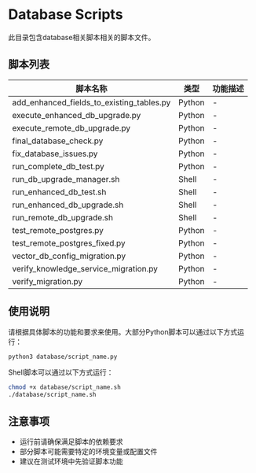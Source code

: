 # Database Scripts

此目录包含database相关脚本相关的脚本文件。

## 脚本列表

| 脚本名称 | 类型 | 功能描述 |
|---------|------|----------|
| add_enhanced_fields_to_existing_tables.py | Python | - |
| execute_enhanced_db_upgrade.py | Python | - |
| execute_remote_db_upgrade.py | Python | - |
| final_database_check.py | Python | - |
| fix_database_issues.py | Python | - |
| run_complete_db_test.py | Python | - |
| run_db_upgrade_manager.sh | Shell | - |
| run_enhanced_db_test.sh | Shell | - |
| run_enhanced_db_upgrade.sh | Shell | - |
| run_remote_db_upgrade.sh | Shell | - |
| test_remote_postgres.py | Python | - |
| test_remote_postgres_fixed.py | Python | - |
| vector_db_config_migration.py | Python | - |
| verify_knowledge_service_migration.py | Python | - |
| verify_migration.py | Python | - |

## 使用说明

请根据具体脚本的功能和要求来使用。大部分Python脚本可以通过以下方式运行：

```bash
python3 database/script_name.py
```

Shell脚本可以通过以下方式运行：

```bash
chmod +x database/script_name.sh
./database/script_name.sh
```

## 注意事项

- 运行前请确保满足脚本的依赖要求
- 部分脚本可能需要特定的环境变量或配置文件
- 建议在测试环境中先验证脚本功能

